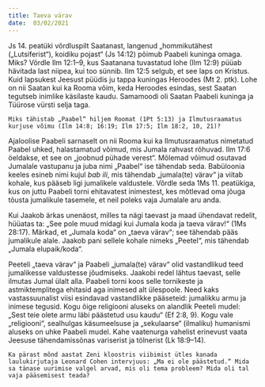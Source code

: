 ```yaml
---
title: Taeva värav 
date:  03/02/2021  
---
```


Js 14. peatüki võrdluspilt Saatanast, langenud „hommikutähest („Lutsiferist“), koidiku pojast“ (Js 14:12) põimub Paabeli kuninga omaga. Miks? Võrdle Ilm 12:1–9, kus Saatanana tuvastatud lohe (Ilm 12:9) püüab hävitada last niipea, kui too sünnib. Ilm 12:5 selgub, et see laps on Kristus. Kuid lapsukest Jeesust püüdis ju tappa kuningas Heroodes (Mt 2. ptk). Lohe on nii Saatan kui ka Rooma võim, keda Heroodes esindas, sest Saatan tegutseb inimlike käsilaste kaudu. Samamoodi oli Saatan Paabeli kuninga ja Tüürose vürsti selja taga.

`Miks tähistab „Paabel“ hiljem Roomat (1Pt 5:13) ja Ilmutusraamatus kurjuse võimu (Ilm 14:8; 16:19; Ilm 17:5; Ilm 18:2, 10, 21)?`

Ajaloolise Paabeli sarnaselt on nii Rooma kui ka Ilmutusraamatus nimetatud Paabel uhked, halastamatud võimud, mis Jumala rahvast rõhuvad. Ilm 17:6 öeldakse, et see on „joobnud pühade verest“. Mõlemad võimud osutavad Jumalale vastupanu ja juba nimi „Paabel“ ise tähendab seda. Babüloonia keeles esineb nimi kujul _bab ili_, mis tähendab „jumala(te) värav“ ja viitab kohale, kus pääseb ligi jumalikele valdustele. Võrdle seda 1Ms 11. peatükiga, kus on juttu Paabeli torni ehitavatest inimestest, kes mõtlevad oma jõuga tõusta jumalikule tasemele, et neil poleks vaja Jumalale aru anda.

Kui Jaakob ärkas unenäost, milles ta nägi taevast ja maad ühendavat redelit, hüüatas ta: „See pole muud midagi kui Jumala koda ja taeva värav!“ (1Ms 28:17). Märkad, et „Jumala koda“ on „taeva värav“; see tähendab pääs jumalikule alale. Jaakob pani sellele kohale nimeks „Peetel“, mis tähendab „Jumala elupaik/koda“.

Peeteli „taeva värav“ ja Paabeli „jumala(te) värav“ olid vastandlikud teed jumalikesse valdustesse jõudmiseks. Jaakobi redel lähtus taevast, selle ilmutas Jumal ülalt alla. Paabeli torni koos selle tornikeste ja astmiktemplitega ehitasid aga inimesed alt ülespoole. Need kaks vastassuunalist viisi esindavad vastandlikke pääseteid: jumalikku armu ja inimese tegusid. Kogu õige religiooni aluseks on alandlik Peeteli mudel: „Sest teie olete armu läbi päästetud usu kaudu“ (Ef 2:8, 9). Kogu vale „religiooni“, sealhulgas käsumeelsuse ja „sekulaarse“ (ilmaliku) humanismi aluseks on uhke Paabeli mudel. Kahe vaatenurga vahelist erinevust vaata Jeesuse tähendamissõnas variserist ja tölnerist (Lk 18:9–14).

`Ka pärast mõnd aastat Zeni kloostris viibimist ütles kanada laulukirjutaja Leonard Cohen intervjuus: „Ma ei ole päästetud.“ Mida sa tänase uurimise valgel arvad, mis oli tema probleem? Mida oli tal vaja pääsemisest teada?`